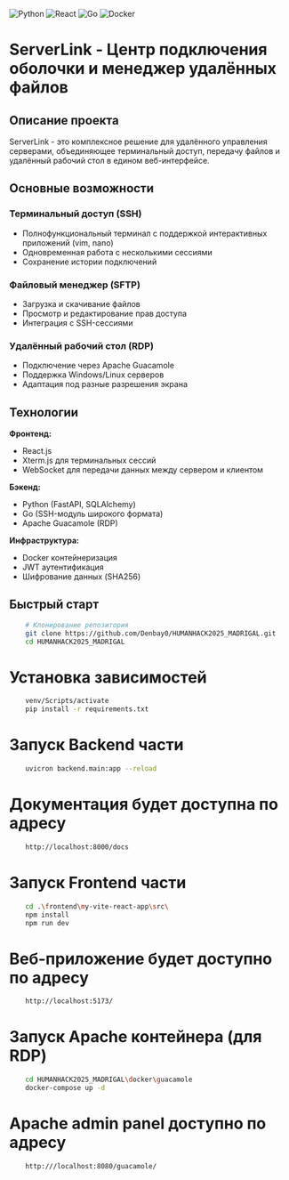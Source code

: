 ![Python](https://img.shields.io/badge/python-3670A0?style=for-the-badge&logo=python&logoColor=ffdd54)
![React](https://img.shields.io/badge/react-%2320232a.svg?style=for-the-badge&logo=react&logoColor=%2361DAFB)
![Go](https://img.shields.io/badge/go-%2300ADD8.svg?style=for-the-badge&logo=go&logoColor=white)
![Docker](https://img.shields.io/badge/docker-%230db7ed.svg?style=for-the-badge&logo=docker&logoColor=white)

# ServerLink - Центр подключения оболочки и менеджер удалённых файлов

## Описание проекта

ServerLink - это комплексное решение для удалённого управления серверами, объединяющее терминальный доступ, передачу файлов и удалённый рабочий стол в едином веб-интерфейсе.

## Основные возможности

### Терминальный доступ (SSH)
- Полнофункциональный терминал с поддержкой интерактивных приложений (vim, nano)
- Одновременная работа с несколькими сессиями
- Сохранение истории подключений

### Файловый менеджер (SFTP)
- Загрузка и скачивание файлов
- Просмотр и редактирование прав доступа
- Интеграция с SSH-сессиями

### Удалённый рабочий стол (RDP)
- Подключение через Apache Guacamole
- Поддержка Windows/Linux серверов
- Адаптация под разные разрешения экрана

## Технологии

**Фронтенд:**
- React.js
- Xterm.js для терминальных сессий
- WebSocket для передачи данных между сервером и клиентом

**Бэкенд:**
- Python (FastAPI, SQLAlchemy)
- Go (SSH-модуль широкого формата)
- Apache Guacamole (RDP)

**Инфраструктура:**
- Docker контейнеризация
- JWT аутентификация
- Шифрование данных (SHA256)

## Быстрый старт

```bash
    # Клонирование репозитория
    git clone https://github.com/Denbay0/HUMANHACK2025_MADRIGAL.git
    cd HUMANHACK2025_MADRIGAL
```

# Установка зависимостей
```bash
    venv/Scripts/activate
    pip install -r requirements.txt
```

# Запуск Backend части
```bash
    uvicron backend.main:app --reload
```

# Документация будет доступна по адресу
```bash
    http://localhost:8000/docs
```

# Запуск Frontend части
```bash
    cd .\frontend\my-vite-react-app\src\
    npm install
    npm run dev
```

# Веб-приложение будет доступно по адресу
```bash
    http://localhost:5173/
```

# Запуск Apache контейнера (для RDP)
```bash
    cd HUMANHACK2025_MADRIGAL\docker\guacamole
    docker-compose up -d
```

# Apache admin panel доступно по адресу
```bash
    http:///localhost:8080/guacamole/
```